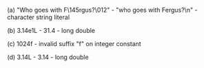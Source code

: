 (a) "Who goes with F\145rgus?\012" 
    - "who goes with Fergus?\n" 
    - character string literal

(b) 3.14e1L
    - 31.4
    - long double

(c) 1024f
    - invalid suffix "f" on integer constant

(d) 3.14L
    - 3.14
    - long double
